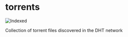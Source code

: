 torrents 
========
![Indexed](https://img.shields.io/badge/indexed-57088-blue)

Collection of torrent files discovered in the DHT network
